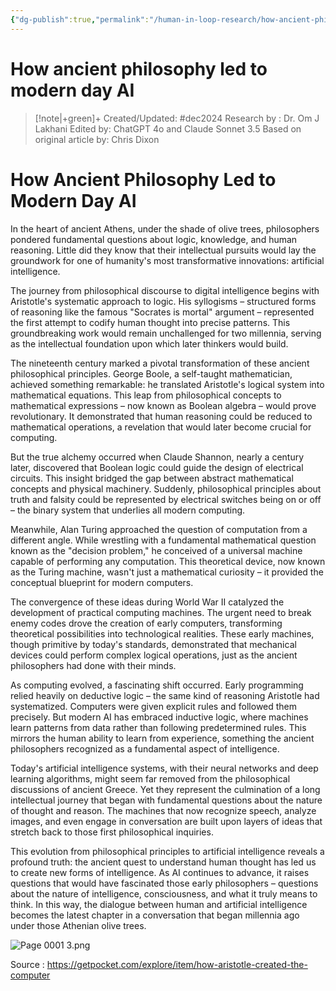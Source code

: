 ```yaml
---
{"dg-publish":true,"permalink":"/human-in-loop-research/how-ancient-philosophy-led-to-modern-day-ai/"}
---
```


<script data-goatcounter="https://endocrinologyindia.goatcounter.com/count" async src="//gc.zgo.at/count.js"></script>

# How ancient philosophy led to modern day AI

> [!note|+green]+ Created/Updated: #dec2024
> Research by : Dr. Om J Lakhani
> Edited by: ChatGPT 4o and Claude Sonnet 3.5
> Based on original article by: Chris Dixon

# How Ancient Philosophy Led to Modern Day AI

In the heart of ancient Athens, under the shade of olive trees, philosophers pondered fundamental questions about logic, knowledge, and human reasoning. Little did they know that their intellectual pursuits would lay the groundwork for one of humanity's most transformative innovations: artificial intelligence.

The journey from philosophical discourse to digital intelligence begins with Aristotle's systematic approach to logic. His syllogisms – structured forms of reasoning like the famous "Socrates is mortal" argument – represented the first attempt to codify human thought into precise patterns. This groundbreaking work would remain unchallenged for two millennia, serving as the intellectual foundation upon which later thinkers would build.

The nineteenth century marked a pivotal transformation of these ancient philosophical principles. George Boole, a self-taught mathematician, achieved something remarkable: he translated Aristotle's logical system into mathematical equations. This leap from philosophical concepts to mathematical expressions – now known as Boolean algebra – would prove revolutionary. It demonstrated that human reasoning could be reduced to mathematical operations, a revelation that would later become crucial for computing.

But the true alchemy occurred when Claude Shannon, nearly a century later, discovered that Boolean logic could guide the design of electrical circuits. This insight bridged the gap between abstract mathematical concepts and physical machinery. Suddenly, philosophical principles about truth and falsity could be represented by electrical switches being on or off – the binary system that underlies all modern computing.

Meanwhile, Alan Turing approached the question of computation from a different angle. While wrestling with a fundamental mathematical question known as the "decision problem," he conceived of a universal machine capable of performing any computation. This theoretical device, now known as the Turing machine, wasn't just a mathematical curiosity – it provided the conceptual blueprint for modern computers.

The convergence of these ideas during World War II catalyzed the development of practical computing machines. The urgent need to break enemy codes drove the creation of early computers, transforming theoretical possibilities into technological realities. These early machines, though primitive by today's standards, demonstrated that mechanical devices could perform complex logical operations, just as the ancient philosophers had done with their minds.

As computing evolved, a fascinating shift occurred. Early programming relied heavily on deductive logic – the same kind of reasoning Aristotle had systematized. Computers were given explicit rules and followed them precisely. But modern AI has embraced inductive logic, where machines learn patterns from data rather than following predetermined rules. This mirrors the human ability to learn from experience, something the ancient philosophers recognized as a fundamental aspect of intelligence.

Today's artificial intelligence systems, with their neural networks and deep learning algorithms, might seem far removed from the philosophical discussions of ancient Greece. Yet they represent the culmination of a long intellectual journey that began with fundamental questions about the nature of thought and reason. The machines that now recognize speech, analyze images, and even engage in conversation are built upon layers of ideas that stretch back to those first philosophical inquiries.

This evolution from philosophical principles to artificial intelligence reveals a profound truth: the ancient quest to understand human thought has led us to create new forms of intelligence. As AI continues to advance, it raises questions that would have fascinated those early philosophers – questions about the nature of intelligence, consciousness, and what it truly means to think. In this way, the dialogue between human and artificial intelligence becomes the latest chapter in a conversation that began millennia ago under those Athenian olive trees.

![Page 0001 3.png](/img/user/attachments/Page%200001%203.png)
  

Source : https://getpocket.com/explore/item/how-aristotle-created-the-computer